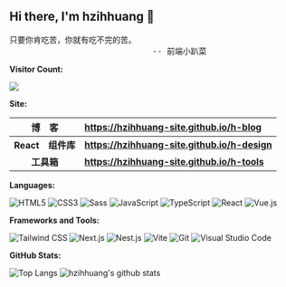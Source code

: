 ## Hi there, I'm hzihhuang 👋  
<pre>
只要你肯吃苦，你就有吃不完的苦。
                              -- 前端小趴菜
</pre>

**Visitor Count:**

<img src="https://profile-counter.glitch.me/hzihhuang/count.svg" />

**Site:**

|   **博&emsp;客**   |  **<https://hzihhuang-site.github.io/h-blog>**        |
| :------------: | :------------------------------------------------------- |
|   **React&emsp;组件库**   | **<https://hzihhuang-site.github.io/h-design>**  |
| **工具箱** | **<https://hzihhuang-site.github.io/h-tools>** |

**Languages:**

![HTML5](https://img.shields.io/badge/HTML5-E34F26?logo=HTML5&logoColor=fff)
![CSS3](https://img.shields.io/badge/CSS3-1572B6?logo=CSS3&logoColor=fff)
![Sass](https://img.shields.io/badge/Sass-CC6699?logo=Sass&logoColor=fff)
![JavaScript](https://img.shields.io/badge/JavaScript-F7DF1E?logo=JavaScript&logoColor=333)
![TypeScript](https://img.shields.io/badge/TypeScript-3178C6?logo=TypeScript&logoColor=fff)
![React](https://img.shields.io/badge/React-61DAFB?logo=React&logoColor=333)
![Vue.js](https://img.shields.io/badge/Vue.js-4FC08D?logo=Vue.js&logoColor=fff)

**Frameworks and Tools:**

![Tailwind CSS](https://img.shields.io/badge/Tailwind%20CSS-06B6D4?logo=TailwindCSS&logoColor=fff)
![Next.js](https://img.shields.io/badge/Next.js-000000?logo=Next.js&logoColor=fff)
![Nest.js](https://img.shields.io/badge/NestJS-d73d66?logo=nestjs)
![Vite](https://img.shields.io/badge/Vite-ffffff?logo=Vite)
![Git](https://img.shields.io/badge/Git-F05032?logo=Git&logoColor=fff)
![Visual Studio Code](https://img.shields.io/badge/VS%20CODE-007ACC?logo=VisualStudioCode&logoColor=fff)

**GitHub Stats:**

![Top Langs](https://github-readme-stats.vercel.app/api/top-langs/?username=hzihhuang&layout=compact&theme=tokyonight)
![hzihhuang's github stats](https://github-readme-stats.vercel.app/api?username=hzihhuang&show_icons=true&hide_title=true&count_private=true&theme=tokyonight)
